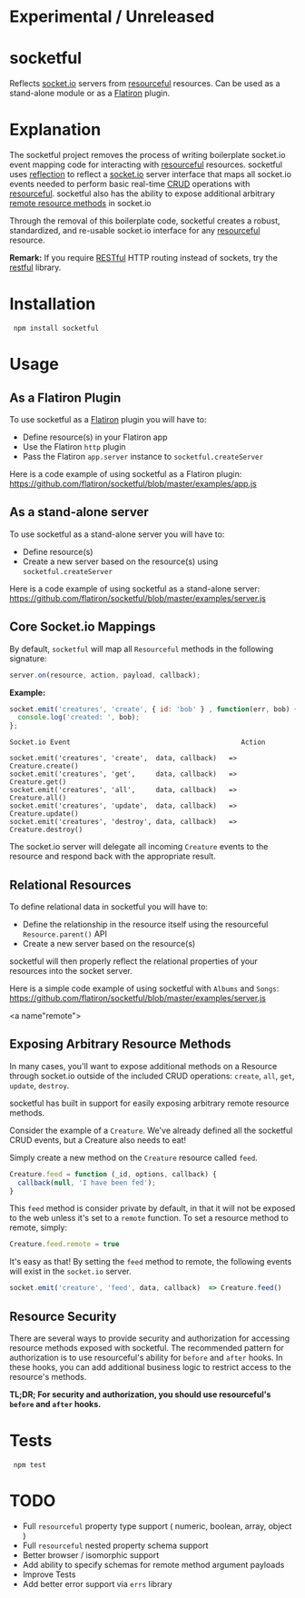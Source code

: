# Experimental / Unreleased

# socketful

Reflects [socket.io](http://socket.io) servers from [resourceful](http://github.com/flatiron/resourceful) resources. Can be used as a stand-alone module or as a [Flatiron](http://github.com/flatiron/) plugin.

# Explanation

The socketful project removes the process of writing boilerplate socket.io event mapping code for interacting with  [resourceful](http://github.com/flatiron/resourceful) resources. socketful uses <a href="http://en.wikipedia.org/wiki/Reflection_(computer_programming)">reflection</a> to reflect a [socket.io](http://socket.io) server interface that maps all socket.io events needed to perform basic real-time [CRUD](http://en.wikipedia.org/wiki/Create,_read,_update_and_delete) operations with [resourceful](http://github.com/flatiron/resourceful). socketful also has the ability to expose additional arbitrary <a href="#remote">remote resource methods</a> in socket.io

Through the removal of this boilerplate code, socketful creates a robust, standardized, and re-usable socket.io interface for any [resourceful](http://github.com/flatiron/resourceful) resource.

**Remark:** If you require [RESTful](http://en.wikipedia.org/wiki/Representational_state_transfer) HTTP routing instead of sockets, try the [restful](http://github.com/flatiron/restful) library.

# Installation

     npm install socketful

# Usage

## As a Flatiron Plugin

To use socketful as a <a href="http://github.com/flatiron/flatiron">Flatiron</a> plugin you will have to:

 - Define resource(s) in your Flatiron app
 - Use the Flatiron `http` plugin
 - Pass the Flatiron `app.server` instance to `socketful.createServer`

Here is a code example of using socketful as a Flatiron plugin: <a href="https://github.com/flatiron/socketful/blob/master/examples/app.js">https://github.com/flatiron/socketful/blob/master/examples/app.js</a>

## As a stand-alone server

To use socketful as a stand-alone server you will have to:

 - Define resource(s)
 - Create a new server based on the resource(s) using `socketful.createServer`

Here is a code example of using socketful as a stand-alone server: <a href="https://github.com/flatiron/socketful/blob/master/examples/server.js">https://github.com/flatiron/socketful/blob/master/examples/server.js</a>

## Core Socket.io Mappings

  By default, `socketful` will map all `Resourceful` methods in the following signature:

```js
server.on(resource, action, payload, callback);
```

**Example:**

```js
socket.emit('creatures', 'create', { id: 'bob' } , function(err, bob) {
  console.log('created: ', bob);
};
```
```
Socket.io Event                                          Action

socket.emit('creatures', 'create',  data, callback)   =>  Creature.create()
socket.emit('creatures', 'get',     data, callback)   =>  Creature.get()
socket.emit('creatures', 'all',     data, callback)   =>  Creature.all()
socket.emit('creatures', 'update',  data, callback)   =>  Creature.update()
socket.emit('creatures', 'destroy', data, callback)   =>  Creature.destroy()
```

  The socket.io server will delegate all incoming `Creature` events to the resource and respond back with the appropriate result.

## Relational Resources

To define relational data in socketful you will have to:

 - Define the relationship in the resource itself using the resourceful `Resource.parent()` API
 - Create a new server based on the resource(s)

socketful will then properly reflect the relational properties of your resources into the socket server.

Here is a simple code example of using socketful with `Albums` and `Songs`: <a href="https://github.com/flatiron/socketful/blob/master/examples/server.js">https://github.com/flatiron/socketful/blob/master/examples/server.js</a>



<a name"remote"></a>
## Exposing Arbitrary Resource Methods

In many cases, you'll want to expose additional methods on a Resource through socket.io outside of the included CRUD operations: `create`, `all`, `get`, `update`, `destroy`.

socketful has built in support for easily exposing arbitrary remote resource methods.

Consider the example of a `Creature`. We've already defined all the socketful CRUD events, but a Creature also needs to eat! 

Simply create a new method on the `Creature` resource called `feed`.

```js
Creature.feed = function (_id, options, callback) {
  callback(null, 'I have been fed');
}
```
This `feed` method is consider private by default, in that it will not be exposed to the web unless it's set to a `remote` function. To set a resource method to remote, simply:

```js
Creature.feed.remote = true
```

It's easy as that! By setting the `feed` method to remote, the following events will exist in the `socket.io` server.

```js
socket.emit('creature', 'feed', data, callback)  => Creature.feed()
```

## Resource Security

There are several ways to provide security and authorization for accessing resource methods exposed with socketful. The recommended pattern for authorization is to use resourceful's ability for `before` and `after` hooks. In these hooks, you can add additional business logic to restrict access to the resource's methods. 

**TL;DR; For security and authorization, you should use resourceful's `before` and `after` hooks.**

# Tests

     npm test

# TODO

 - Full `resourceful` property type support ( numeric, boolean, array, object )
 - Full `resourceful` nested property schema support
 - Better browser / isomorphic support
 - Add ability to specify schemas for remote method argument payloads
 - Improve Tests
 - Add better error support via `errs` library
